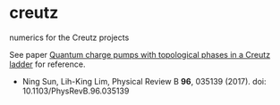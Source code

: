 # creutz
numerics for the Creutz projects

See paper [Quantum charge pumps with topological phases in a Creutz ladder](
            https://doi.org/10.1103/PhysRevB.96.035139) for reference.
* Ning Sun, Lih-King Lim, Physical Review B **96**, 035139 (2017).
doi: 10.1103/PhysRevB.96.035139
